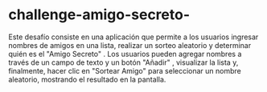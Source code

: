 # challenge-amigo-secreto-
Este desafío consiste en una aplicación que permite a los usuarios ingresar nombres de amigos en una lista, realizar un sorteo aleatorio y determinar quién es el "Amigo Secreto" . Los usuarios pueden agregar nombres a través de un campo de texto y un botón "Añadir" , visualizar la lista y, finalmente, hacer clic en "Sortear Amigo" para seleccionar un nombre aleatorio, mostrando el resultado en la pantalla.

